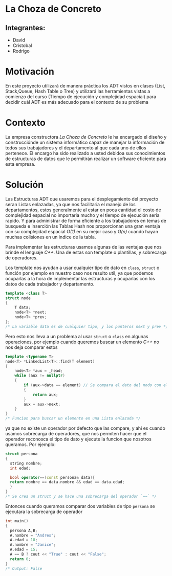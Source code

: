# La Choza de Concreto

## Integrantes:
- David
- Cristobal
- Rodrigo

# Motivación

En  este  proyecto  utilizará  de  manera  práctica  los ADT vistos  en  clases  (List,  Stack,Queue, Hash Table o Tree) y utilizará las herramientas vistas a comienzo del curso (Tiempo de ejecución y complejidad espacial) para decidir cuál ADT es más adecuado para el contexto de su problema

# Contexto

La empresa constructora *La Choza de Concreto* le ha encargado el diseño y construcciónde un sistema informático capaz de manejar la información de todos sus trabajadores y el departamento al que cada uno de ellos pertenece. El encargo ha sido realizado a usted debidoa sus conocimientos de estructuras de datos que le permitirán realizar un software eficiente para esta empresa.

# Solución

Las Estructuras ADT que usaremos para el desplegamiento del proyecto seran Listas enlazadas, ya que nos facilitaria el manejo de los departamentos, estos generalmente al estar en poca cantidad el costo de complejidad espacial no importaria mucho y el tiempo de ejecución seria rapido. Y para administrar de forma eficiente a los trabajadores en temas de busqueda e inserción las Tablas Hash nos proporcionan una gran ventaja con su complejidad espacial *O(1)* en su mejor caso y *O(n)* cuando hayan muchas colisiones en un indice de la tabla.

Para implementar las estructuras usamos algunas de las ventajas que nos brinde el lenguaje *C++*. Una de estas son template o plantillas, y sobrecarga de operadores.

Los template nos ayudan a usar cualquier tipo de dato en  `class`, `struct` o función por ejemplo en nuestro caso nos resulto util, ya que podemos ocuparlas a la hora de implementar las estructuras y ocuparlas con los datos de cada trabajador y departamento. 

```cpp
template <class T>
struct node
{
    T data;        
    node<T> *next;  
    node<T> *prev;  
};
/* La variable data es de cualquier tipo, y los punteros next y prev */
```

Pero esto nos lleva a un problema al usar `struct` o `class` en algunas operaciones, por ejemplo cuando queremos buscar un elemento *C++* no nos deja comparar estos
```cpp
template <typename T>
node<T> *LinkedList<T>::find(T element)
{
    node<T> *aux = _head;
    while (aux != nullptr)
    {
        if (aux->data == element) // Se compara el dato del nodo con el dato a encontrar
        {
            return aux;
        }
        aux = aux->next;
    }
}
/* Funcion para buscar un elemento en una Lista enlazada */
```
ya que no existe un operador por defecto que las compare, y ahi es cuando usamos sobrecarga de operadores, que nos permiten hacer que el operador reconosca el tipo de dato y ejecute la funcion que nosotros queramos. Por ejemplo:
```cpp
struct persona
{
  string nombre;
  int edad;

  bool operator==(const persona& data){
  return nombre == data.nombre && edad == data.edad;
  }
}
/* Se crea un struct y se hace una sobrecarga del operador `==` */
```
Entonces cuando queramos comparar dos variables de tipo `persona` se ejecutara la sobrecarga de operador
```cpp
int main()
{
  persona A,B;
  A.nombre = "Andres";
  A.edad = 18;
  A.nombre = "Janice";
  A.edad = 15;
  A == B ? cout << "True" : cout << "False";
  return 0;
}
/* Output: False
```